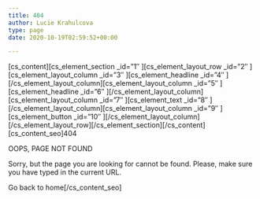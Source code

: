 ```yaml
---
title: 404
author: Lucie Krahulcova
type: page
date: 2020-10-19T02:59:52+00:00

---
```

\[cs\_content\]\[cs\_element\_section \_id=&#8221;1&#8243; \]\[cs\_element\_layout\_row \_id=&#8221;2&#8243; \]\[cs\_element\_layout\_column \_id=&#8221;3&#8243; \]\[cs\_element\_headline \_id=&#8221;4&#8243; \]\[/cs\_element\_layout\_column\]\[cs\_element\_layout\_column \_id=&#8221;5&#8243; \]\[cs\_element\_headline \_id=&#8221;6&#8243; \]\[/cs\_element\_layout\_column\]\[cs\_element\_layout\_column \_id=&#8221;7&#8243; \]\[cs\_element\_text \_id=&#8221;8&#8243; \]\[/cs\_element\_layout\_column\]\[cs\_element\_layout\_column \_id=&#8221;9&#8243; \]\[cs\_element\_button \_id=&#8221;10&#8243; \]\[/cs\_element\_layout\_column\]\[/cs\_element\_layout\_row\]\[/cs\_element\_section\]\[/cs\_content\][cs\_content\_seo]404

OOPS, PAGE NOT FOUND

Sorry, but the page you are looking for cannot be found. Please, make sure you have typed in the current URL.

Go back to home[/cs\_content\_seo]
